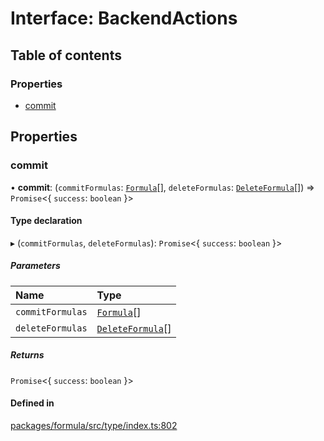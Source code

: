 # Interface: BackendActions

## Table of contents

### Properties

- [commit](BackendActions.md#commit)

## Properties

### <a id="commit" name="commit"></a> commit

• **commit**: (`commitFormulas`: [`Formula`](../README.md#formula)[], `deleteFormulas`: [`DeleteFormula`](DeleteFormula.md)[]) => `Promise`<{ `success`: `boolean` }\>

#### Type declaration

▸ (`commitFormulas`, `deleteFormulas`): `Promise`<{ `success`: `boolean` }\>

##### Parameters

| Name             | Type                                  |
| :--------------- | :------------------------------------ |
| `commitFormulas` | [`Formula`](../README.md#formula)[]   |
| `deleteFormulas` | [`DeleteFormula`](DeleteFormula.md)[] |

##### Returns

`Promise`<{ `success`: `boolean` }\>

#### Defined in

[packages/formula/src/type/index.ts:802](https://github.com/mashcard/mashcard/blob/main/packages/formula/src/type/index.ts#L802)
